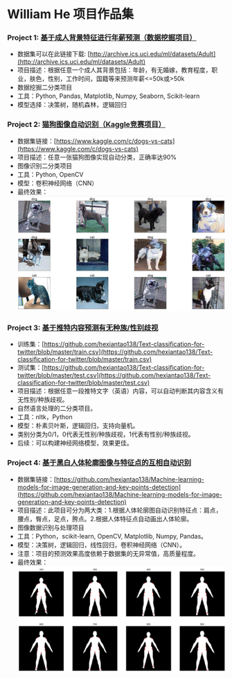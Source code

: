 # William He 项目作品集

### Project 1: [基于成人背景特征进行年薪预测（数据挖掘项目）](https://github.com/hexiantao138/Tree-models-to-do-classification-for-adult-dataset)
* 数据集可以在此链接下载: [http://archive.ics.uci.edu/ml/datasets/Adult](http://archive.ics.uci.edu/ml/datasets/Adult)
* 项目描述：根据任意一个成人其背景包括：年龄，有无婚嫁，教育程度，职业，肤色，性别，工作时间，国籍等来预测年薪<=50k或>50k
* 数据挖掘二分类项目
* 工具：Python, Pandas, Matplotlib, Numpy, Seaborn, Scikit-learn 
* 模型选择：决策树，随机森林，逻辑回归
### Project 2: [猫狗图像自动识别（Kaggle竞赛项目）](https://github.com/hexiantao138/Dogs-vs-Cats-Kaggle)
* 数据集链接：[https://www.kaggle.com/c/dogs-vs-cats](https://www.kaggle.com/c/dogs-vs-cats)
* 项目描述：任意一张猫狗图像实现自动分类，正确率达90%
* 图像识别二分类项目
* 工具：Python, OpenCV
* 模型：卷积神经网络（CNN）
* 最终效果：
![](/project2.png)
### Project 3: [基于推特内容预测有无种族/性别歧视](https://github.com/hexiantao138/Text-classification-for-twitter)
* 训练集：[https://github.com/hexiantao138/Text-classification-for-twitter/blob/master/train.csv](https://github.com/hexiantao138/Text-classification-for-twitter/blob/master/train.csv)
* 测试集：[https://github.com/hexiantao138/Text-classification-for-twitter/blob/master/test.csv](https://github.com/hexiantao138/Text-classification-for-twitter/blob/master/test.csv)
* 项目描述：根据任意一段推特文字（英语）内容，可以自动判断其内容含义有无性别/种族歧视。
* 自然语言处理的二分类项目。
* 工具：nltk，Python
* 模型：朴素贝叶斯，逻辑回归，支持向量机。
* 类别分类为0/1，0代表无性别/种族歧视，1代表有性别/种族歧视。
* 后续：可以构建神经网络模型，效果更佳。
### Project 4: [基于黑白人体轮廓图像与特征点的互相自动识别](https://github.com/hexiantao138/Machine-learning-models-for-image-generation-and-key-points-detection)
* 数据集链接：[https://github.com/hexiantao138/Machine-learning-models-for-image-generation-and-key-points-detection](https://github.com/hexiantao138/Machine-learning-models-for-image-generation-and-key-points-detection)
* 项目描述：此项目可分为两大类：1.根据人体轮廓图自动识别特征点：肩点，腰点，臀点，足点，胯点。2.根据人体特征点自动画出人体轮廓。
* 图像数据识别与处理项目
* 工具：Python，scikit-learn, OpenCV, Matplotlib, Numpy, Pandas。
* 模型：决策树，逻辑回归，线性回归，卷积神经网络（CNN）。
* 注意：项目的预测效果高度依赖于数据集的无异常值，高质量程度。
* 最终效果：
![](/project3.png)
